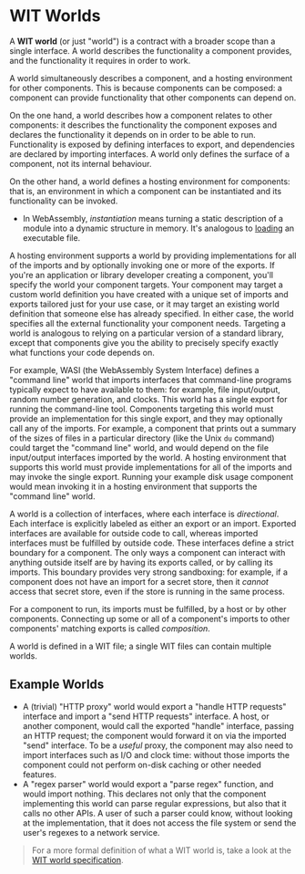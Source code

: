 # WIT Worlds

A **WIT world** (or just "world") is a contract with a broader scope
than a single interface.
A world describes the functionality a component provides,
and the functionality it requires in order to work.

A world simultaneously describes a component,
and a hosting environment for other components.
This is because components can be composed: a component
can provide functionality that other components can depend on.

On the one hand, a world describes how a component relates to other components:
it describes the functionality the component exposes
and declares the functionality it depends on in order to be able to run.
Functionality is exposed by defining interfaces to export,
and dependencies are declared by importing interfaces.
A world only defines the surface of a component, not its internal behaviour.

On the other hand, a world defines a hosting environment for components:
that is, an environment in which a component can be instantiated
and its functionality can be invoked.
* In WebAssembly, _instantiation_ means turning a static description of a module
  into a dynamic structure in memory.
  It's analogous to [loading](https://en.wikipedia.org/wiki/Loader_(computing))
  an executable file.

A hosting environment supports a world by providing implementations
for all of the imports
and by optionally invoking one or more of the exports.
If you're an application or library developer creating a component,
you'll specify the world your component targets.
Your component may target a custom world definition you have created
with a unique set of imports and exports tailored just for your use case,
or it may target an existing world definition that someone else has already specified.
In either case, the world specifies all the external functionality your component needs.
Targeting a world is analogous to relying on a particular version of a standard library,
except that components give you the ability to precisely specify
exactly what functions your code depends on.

For example, WASI (the WebAssembly System Interface) defines a "command line" world
that imports interfaces that command-line programs typically expect to have available to them:
for example, file input/output, random number generation, and clocks.
This world has a single export for running the command-line tool.
Components targeting this world must provide an implementation for this single export,
and they may optionally call any of the imports.
For example, a component that prints out a summary of the sizes of files
in a particular directory (like the Unix `du` command)
could target the "command line" world, and would depend on
the file input/output interfaces imported by the world.
A hosting environment that supports this world
must provide implementations for all of the imports
and may invoke the single export.
Running your example disk usage component
would mean invoking it in a hosting environment
that supports the "command line" world.

A world is a collection of interfaces, where each interface is _directional_.
Each interface is explicitly labeled as either an export or an import.
Exported interfaces are available for outside code to call,
whereas imported interfaces must be fulfilled by outside code.
These interfaces define a strict boundary for a component.
The only ways a component can interact with anything outside itself
are by having its exports called,
or by calling its imports.
This boundary provides very strong sandboxing:
for example, if a component does not have an import for a secret store,
then it _cannot_ access that secret store,
even if the store is running in the same process.

For a component to run, its imports must be fulfilled, by a host or by other components.
Connecting up some or all of a component's imports to other components' matching exports is called _composition_.

A world is defined in a WIT file; a single WIT files can contain multiple worlds.

## Example Worlds

* A (trivial) "HTTP proxy" world would export a "handle HTTP requests" interface
and import a "send HTTP requests" interface.
A host, or another component, would call the exported "handle" interface, passing an HTTP request;
the component would forward it on via the imported "send" interface.
To be a _useful_ proxy, the component may also need to import interfaces such as I/O and clock time:
without those imports the component could not perform on-disk caching or other needed features.
* A "regex parser" world would export a "parse regex" function, and would import nothing.
This declares not only that the component implementing this world can parse regular expressions,
but also that it calls no other APIs.
A user of such a parser could know, without looking at the implementation,
that it does not access the file system or send the user's regexes to a network service.

> For a more formal definition of what a WIT world is, take a look at the [WIT world specification](https://github.com/WebAssembly/component-model/blob/main/design/mvp/WIT.md#wit-worlds).
